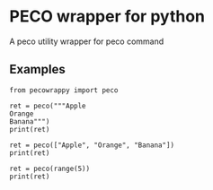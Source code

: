# PECO wrapper for python
A peco utility wrapper for peco command

## Examples

```
from pecowrappy import peco

ret = peco("""Apple
Orange
Banana""")
print(ret)

ret = peco(["Apple", "Orange", "Banana"])
print(ret)

ret = peco(range(5))
print(ret)
```
